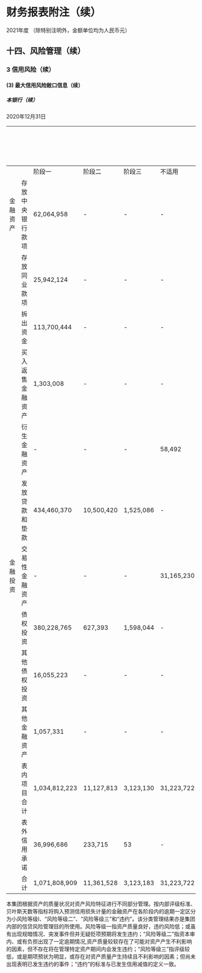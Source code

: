 # 财务报表附注（续）
2021年度
（除特别注明外，金额单位均为人民币元）

## 十四、风险管理（续）

### 3  信用风险（续）

#### (3)  最大信用风险敞口信息（续）

##### 本银行（续）

2020年12月31日

|       |       |       |       |       |       | 不考虑任何抵押和其他信用增强措施的最大信用风险敞口 |
|-------|-------|-------|-------|-------|-------|--------------------------------|
|       |       | 阶段一 | 阶段二 | 阶段三 | 不适用 | 风险敞口                           |
| 金融资产  | 存放中央银行款项 | 62,064,958 | -     | -     | -     | 62,064,958                         |
|       | 存放同业款项   | 25,942,124 | -     | -     | -     | 25,942,124                         |
|       | 拆出资金     | 113,700,444 | -     | -     | -     | 113,700,444                        |
|       | 买入返售金融资产 | 1,303,008  | -     | -     | -     | 1,303,008                          |
|       | 衍生金融资产   | -      | -     | -     | 58,492  | 58,492                            |
|       | 发放贷款和垫款  | 434,460,370 | 10,500,420 | 1,525,086 | -     | 446,485,876                        |
| 金融投资  | 交易性金融资产 | -      | -     | -     | 31,165,230 | 31,165,230                         |
|       | 债权投资     | 380,228,765 | 627,393 | 1,598,044 | -     | 382,454,202                        |
|       | 其他债权投资   | 16,055,223 | -     | -     | -     | 16,055,223                         |
|       | 其他金融资产   | 1,057,331  | -     | -     | -     | 1,057,331                          |
|       | 表内项目合计   | 1,034,812,223 | 11,127,813 | 3,123,130 | 31,223,722 | 1,080,286,888                       |
|       | 表外信用承诺   | 36,996,686 | 233,715 | 53    | -     | 37,230,454                         |
|       | 合计       | 1,071,808,909 | 11,361,528 | 3,123,183 | 31,223,722 | 1,117,517,342                       |

本集团根据资产的质量状况对资产风险特征进行不同部分管理。按内部评级标准、贝叶斯天数等指标将购入预测信用损失计量的金融资产在各阶段内的逾期一定区分为小风险等级I、“风险等级二”、“风险等级三”和“违约”。该分类管理结果亦是集团内部的信贷风险管理目的所使用。风险等级一指资产质量良好，违约风险低；或虽有出现规暗情况、突发事件但并无疑贬项预期将发生违约；“风险等级二”指资本审内、或有负担出现了一定逾期情况,资产质量较软存在了可能对资产产生不利影响的因素，但不存在将在管理特定资产期间内会发生违约；“风险等级三”指评级较低，或是期项预状为明显，或存在对资产质量产生持续且不利影响的因素；但尚未出现表明已发生违约的事件；“违约”的标准与已发生信用减值的定义一致。